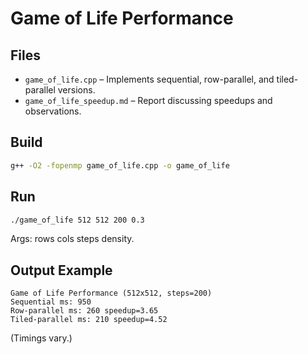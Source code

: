 # Game of Life Performance

## Files
- `game_of_life.cpp` – Implements sequential, row-parallel, and tiled-parallel versions.
- `game_of_life_speedup.md` – Report discussing speedups and observations.

## Build
```bash
g++ -O2 -fopenmp game_of_life.cpp -o game_of_life
```

## Run
```bash
./game_of_life 512 512 200 0.3
```
Args: rows cols steps density.

## Output Example
```
Game of Life Performance (512x512, steps=200)
Sequential ms: 950
Row-parallel ms: 260 speedup=3.65
Tiled-parallel ms: 210 speedup=4.52
```
(Timings vary.)
